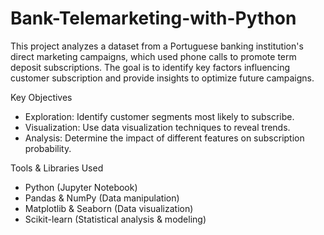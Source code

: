 # Bank-Telemarketing-with-Python
This project analyzes a dataset from a Portuguese banking institution's direct marketing campaigns, which used phone calls to promote term deposit subscriptions. The goal is to identify key factors influencing customer subscription and provide insights to optimize future campaigns.


Key Objectives

 - Exploration: Identify customer segments most likely to subscribe.
 - Visualization: Use data visualization techniques to reveal trends.
 - Analysis: Determine the impact of different features on subscription probability.

Tools & Libraries Used

- Python (Jupyter Notebook)
- Pandas & NumPy (Data manipulation)
- Matplotlib & Seaborn (Data visualization)
- Scikit-learn (Statistical analysis & modeling)
